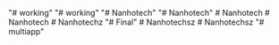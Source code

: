 "# working" 
"# working" 
"# Nanhotech" 
"# Nanhotech" 
#   N a n h o t e c h  
 #   N a n h o t e c h  
 #   N a n h o t e c h z  
 "# Final" 
#   N a n h o t e c h s z  
 #   N a n h o t e c h s z  
 "# multiapp" 
